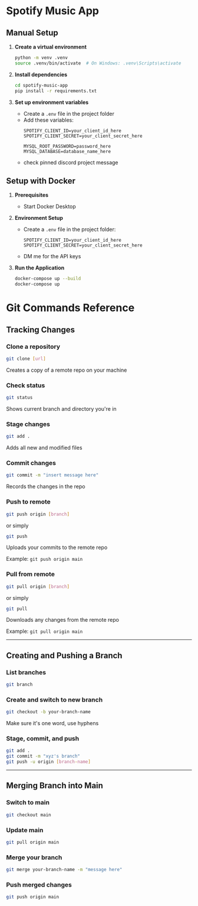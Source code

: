 # Spotify Music App

## Manual Setup
1. **Create a virtual environment** 
   ```bash
   python -m venv .venv
   source .venv/bin/activate  # On Windows: .venv\Scripts\activate
   ```

2. **Install dependencies**
   ```bash
   cd spotify-music-app
   pip install -r requirements.txt
   ```

3. **Set up environment variables**
   - Create a `.env` file in the project folder
   - Add these variables:
     ```
     SPOTIFY_CLIENT_ID=your_client_id_here
     SPOTIFY_CLIENT_SECRET=your_client_secret_here
     
     MYSQL_ROOT_PASSWORD=password_here
     MYSQL_DATABASE=database_name_here
     ```
   - check pinned discord project message

## Setup with Docker

1. **Prerequisites**
   - Start Docker Desktop

2. **Environment Setup**
   - Create a `.env` file in the project folder:
     ```
     SPOTIFY_CLIENT_ID=your_client_id_here
     SPOTIFY_CLIENT_SECRET=your_client_secret_here
     ```
   - DM me for the API keys

3. **Run the Application**
   ```bash
   docker-compose up --build
   docker-compose up
   ```

# Git Commands Reference

## Tracking Changes

### Clone a repository
```bash
git clone [url]
```
Creates a copy of a remote repo on your machine

### Check status
```bash
git status
```
Shows current branch and directory you're in

### Stage changes
```bash
git add .
```
Adds all new and modified files

### Commit changes
```bash
git commit -m "insert message here"
```
Records the changes in the repo

### Push to remote
```bash
git push origin [branch]
```
or simply
```bash
git push
```
Uploads your commits to the remote repo

Example: `git push origin main`

### Pull from remote
```bash
git pull origin [branch]
```
or simply
```bash
git pull
```
Downloads any changes from the remote repo

Example: `git pull origin main`

---

## Creating and Pushing a Branch

### List branches
```bash
git branch
```

### Create and switch to new branch
```bash
git checkout -b your-branch-name
```
Make sure it's one word, use hyphens

### Stage, commit, and push
```bash
git add .
git commit -m "xyz's branch"
git push -u origin [branch-name]
```

---

## Merging Branch into Main

### Switch to main
```bash
git checkout main
```

### Update main
```bash
git pull origin main
```

### Merge your branch
```bash
git merge your-branch-name -m "message here"
```

### Push merged changes
```bash
git push origin main
```

